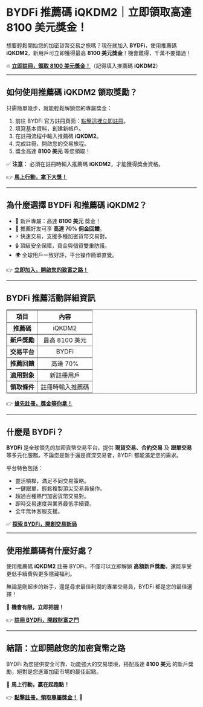 <h1>BYDFi 推薦碼 iQKDM2｜立即領取高達 8100 美元獎金！</h1>

<p>想要輕鬆開始您的加密貨幣交易之旅嗎？現在就加入 <strong>BYDFi</strong>，使用推薦碼 <strong>iQKDM2</strong>，新用戶可立即獲得最高 <strong>8100 美元獎金</strong>！機會難得，千萬不要錯過！</p>

<p>🔥 <a href="https://www.bydfi.com/en/register?ru=iQKDM2" target="_blank" rel="noopener noreferrer"><strong>立即註冊，領取 8100 美元獎金！</strong></a>（記得填入推薦碼 <strong>iQKDM2</strong>）</p>

<hr>

<h2>如何使用推薦碼 iQKDM2 領取獎勵？</h2>

<p>只需簡單幾步，就能輕鬆解鎖您的專屬獎金：</p>

<ol>
<li>前往 BYDFi 官方註冊頁面：<a href="https://www.bydfi.com/en/register?ru=iQKDM2" target="_blank" rel="noopener noreferrer">點擊這裡立即註冊</a>。</li>
<li>填寫基本資料，創建新帳戶。</li>
<li>在註冊流程中輸入推薦碼 <strong>iQKDM2</strong>。</li>
<li>完成註冊，開啟您的交易旅程。</li>
<li>獎金高達 <strong>8100 美元</strong> 等您領取！</li>
</ol>

<p>✅ <strong>注意：</strong> 必須在註冊時輸入推薦碼 <strong>iQKDM2</strong>，才能獲得獎金資格。</p>

<p>👉 <a href="https://www.bydfi.com/en/register?ru=iQKDM2" target="_blank" rel="noopener noreferrer"><strong>馬上行動，拿下大獎！</strong></a></p>

<hr>

<h2>為什麼選擇 BYDFi 和推薦碼 iQKDM2？</h2>

<ul>
<li>🚀 新戶專屬：高達 <strong>8100 美元</strong> 獎金！</li>
<li>💸 推薦好友可享 <strong>高達 70% 佣金回饋</strong>。</li>
<li>⚡ 快速交易，支援多種加密貨幣交易對。</li>
<li>🔒 頂級安全保障，資金與個資雙重防護。</li>
<li>🌍 全球用戶一致好評，平台操作簡單直覺。</li>
</ul>

<p>👉 <a href="https://www.bydfi.com/en/register?ru=iQKDM2" target="_blank" rel="noopener noreferrer"><strong>立即加入，開啟您的致富之路！</strong></a></p>

<hr>

<h2>BYDFi 推薦活動詳細資訊</h2>

<table border="1" cellpadding="8" cellspacing="0" style="border-collapse: collapse; text-align: center;">
<tr>
<th>項目</th>
<th>內容</th>
</tr>
<tr>
<td><strong>推薦碼</strong></td>
<td>iQKDM2</td>
</tr>
<tr>
<td><strong>新戶獎勵</strong></td>
<td>最高 8100 美元</td>
</tr>
<tr>
<td><strong>交易平台</strong></td>
<td>BYDFi</td>
</tr>
<tr>
<td><strong>推薦回饋</strong></td>
<td>高達 70%</td>
</tr>
<tr>
<td><strong>適用對象</strong></td>
<td>新註冊用戶</td>
</tr>
<tr>
<td><strong>領取條件</strong></td>
<td>註冊時輸入推薦碼</td>
</tr>
</table>

<p>👉 <a href="https://www.bydfi.com/en/register?ru=iQKDM2" target="_blank" rel="noopener noreferrer"><strong>搶先註冊，獎金等你拿！</strong></a></p>

<hr>

<h2>什麼是 BYDFi？</h2>

<p><strong>BYDFi</strong> 是全球領先的加密貨幣交易平台，提供 <strong>現貨交易、合約交易</strong> 及 <strong>跟單交易</strong> 等多元化服務。不論您是新手還是資深交易者，BYDFi 都能滿足您的需求。</p>

<p>平台特色包括：</p>

<ul>
<li>靈活槓桿，滿足不同交易策略。</li>
<li>一鍵跟單，輕鬆複製頂尖交易員操作。</li>
<li>超過百種熱門加密貨幣交易對。</li>
<li>即時交易速度與業界最低手續費。</li>
<li>全年無休客服支援。</li>
</ul>

<p>✅ <a href="https://www.bydfi.com/en/register?ru=iQKDM2" target="_blank" rel="noopener noreferrer"><strong>探索 BYDFi，開創交易新局</strong></a></p>

<hr>

<h2>使用推薦碼有什麼好處？</h2>

<p>使用推薦碼 <strong>iQKDM2</strong> 註冊 BYDFi，不僅可以立即解鎖 <strong>高額新戶獎勵</strong>，還能享受更低手續費與更多隱藏福利。</p>

<p>無論是剛起步的新手，還是尋求最佳利潤的專業交易員，BYDFi 都是您的最佳選擇！</p>

<p>📢 <strong>機會有限，立即把握！</strong></p>

<p>👉 <a href="https://www.bydfi.com/en/register?ru=iQKDM2" target="_blank" rel="noopener noreferrer"><strong>註冊 BYDFi，開啟財富之門</strong></a></p>

<hr>

<h2>結語：立即開啟您的加密貨幣之路</h2>

<p>BYDFi 為您提供安全可靠、功能強大的交易環境，搭配高達 <strong>8100 美元</strong> 的新戶獎勵，絕對是您進軍加密市場的最佳起點。</p>

<p>🚀 <strong>馬上行動，贏在起跑點！</strong></p>

<p>👉 <a href="https://www.bydfi.com/en/register?ru=iQKDM2" target="_blank" rel="noopener noreferrer"><strong>點擊註冊，領取專屬獎金！</strong></a> 🚀</p>
